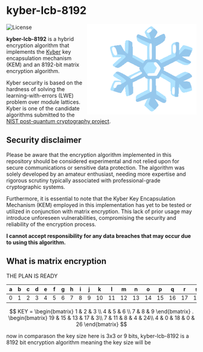 # kyber-lcb-8192

<img src="assets/snowflake_2744-fe0f_padding.gif" align="right" height="240" width="290"/>

![License](https://img.shields.io/github/license/NotReeceHarris/kyber-lcb)

**kyber-lcb-8192** is a hybrid encryption algorithm that implements the [Kyber](https://pq-crystals.org/kyber/) key encapsulation mechanism (KEM) and an 8192-bit matrix encryption algorithm.

Kyber security is based on the hardness of solving the learning-with-errors (LWE) problem over module lattices. Kyber is one of the candidate algorithms submitted to the [NIST post-quantum cryptography project](https://csrc.nist.gov/Projects/Post-Quantum-Cryptography).

## Security disclaimer
Please be aware that the encryption algorithm implemented in this repository should be considered experimental and not relied upon for secure communications or sensitive data protection. The algorithm was solely developed by an amateur enthusiast, needing more expertise and rigorous scrutiny typically associated with professional-grade cryptographic systems.

Furthermore, it is essential to note that the Kyber Key Encapsulation Mechanism (KEM) employed in this implementation has yet to be tested or utilized in conjunction with matrix encryption. This lack of prior usage may introduce unforeseen vulnerabilities, compromising the security and reliability of the encryption process.

**I cannot accept responsibility for any data breaches that may occur due to using this algorithm.**

## What is matrix encryption

THE PLAN IS READY

a | b | c | d | e | f | g | h | i | j | k | l | m | n | o | p | q | r | s | t | u | v | w | x | y | z
--- | --- | --- | --- | --- | --- | --- | --- | --- | --- | --- | --- | --- | --- | --- | --- | --- | --- | --- | --- | --- | --- | --- | --- | --- | ---
0 | 1 | 2 | 3 | 4 | 5 | 6 | 7 | 8 | 9 | 10 | 11 | 12 | 13 | 14 | 15 | 16 | 17 | 18 | 19 | 20 | 21 | 22 | 23 | 24 | 25


```math

KEY = \begin{bmatrix}
1 & 2 & 3 \\
4 & 5 & 6 \\
7 & 8 & 9
\end{bmatrix}
.
\begin{bmatrix}
19 & 15 & 13 & 17 & 3\\
7 & 11 & 8 & 4 & 24\\
4 & 0 & 18 & 0 & 26
\end{bmatrix}

```

now in comparason the key size here is 3x3 or 9 bits, kyber-lcb-8192 is a 8192 bit encryption algorithm meaning the key size will be 
